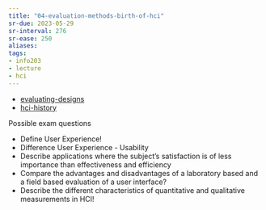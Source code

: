 ```yaml
---
title: "04-evaluation-methods-birth-of-hci"
sr-due: 2023-05-29
sr-interval: 276
sr-ease: 250
aliases: 
tags: 
- info203
- lecture
- hci
---
```


- [evaluating-designs](notes/evaluating-designs.md)
- [hci-history](hci-history.md)

Possible exam questions
- Define User Experience!
- Difference User Experience - Usability
- Describe applications where the subject’s satisfaction is of less importance than effectiveness and efficiency
- Compare the advantages and disadvantages of a laboratory based and a field based evaluation of a user interface?
- Describe the different characteristics of quantitative and qualitative measurements in HCI!
